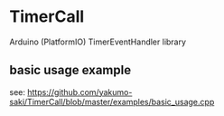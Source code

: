 # TimerCall
Arduino (PlatformIO) TimerEventHandler library

## basic usage example

see: https://github.com/yakumo-saki/TimerCall/blob/master/examples/basic_usage.cpp
